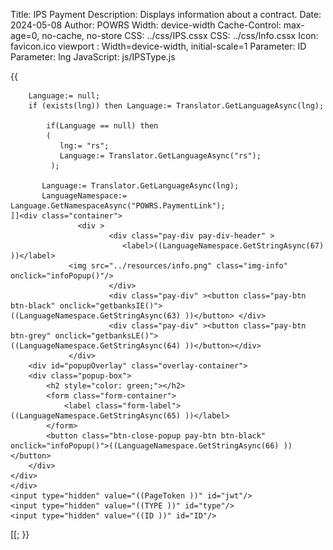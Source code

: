 ﻿Title: IPS Payment
Description: Displays information about a contract.
Date: 2024-05-08
Author: POWRS
Width: device-width
Cache-Control: max-age=0, no-cache, no-store
CSS: ../css/IPS.cssx
CSS: ../css/Info.cssx
Icon: favicon.ico
viewport : Width=device-width, initial-scale=1
Parameter: ID
Parameter: lng
JavaScript: js/IPSType.js

<main class="main page-padding content-ips-method">
  <meta name="viewport" content="width=device-width, initial-scale=1" />
{{
          
  	    Language:= null;
	    if (exists(lng)) then Language:= Translator.GetLanguageAsync(lng);
           
            if(Language == null) then 
            (
               lng:= "rs";
               Language:= Translator.GetLanguageAsync("rs");
             );

           Language:= Translator.GetLanguageAsync(lng);
           LanguageNamespace:= Language.GetNamespaceAsync("POWRS.PaymentLink");
    ]]<div class="container">
                   <div >
                          <div class="pay-div pay-div-header" >
                             <label>((LanguageNamespace.GetStringAsync(67) ))</label>
			     <img src="../resources/info.png" class="img-info" onclick="infoPopup()"/> 
                          </div>
                          <div class="pay-div" ><button class="pay-btn btn-black" onclick="getbanksIE()">((LanguageNamespace.GetStringAsync(63) ))</button> </div>
                          <div class="pay-div" ><button class="pay-btn btn-grey" onclick="getbanksLE()">((LanguageNamespace.GetStringAsync(64) ))</button></div>
                 </div>
        <div id="popupOverlay" class="overlay-container"> 
        <div class="popup-box"> 
            <h2 style="color: green;"></h2> 
            <form class="form-container"> 
                <label class="form-label">((LanguageNamespace.GetStringAsync(65) ))</label> 
            </form> 
            <button class="btn-close-popup pay-btn btn-black" onclick="infoPopup()">((LanguageNamespace.GetStringAsync(66) ))</button> 
        </div> 
    </div> 
    </div>
    <input type="hidden" value="((PageToken ))" id="jwt"/>
    <input type="hidden" value="((TYPE ))" id="type"/>
	<input type="hidden" value="((ID ))" id="ID"/>
  <input type="hidden" value="((LanguageNamespace.GetStringAsync(47) ))" id="SessionTokenExpired"/>[[;
}}
</main>
